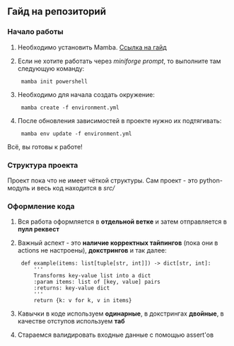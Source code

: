 ## Гайд на репозиторий

### Начало работы

1. Необходимо установить Mamba. [Ссылка на гайд](https://mamba.readthedocs.io/en/latest/installation/mamba-installation.html)

2. Если не хотите работать через *miniforge prompt*, то выполните там следующую команду:

        mamba init powershell
4. Необходимо для начала создать окружение:

        mamba create -f environment.yml
5. После обновления зависимостей в проекте нужно их подтягивать:

        mamba env update -f environment.yml

Всё, вы готовы к работе!

### Структура проекта

Проект пока что не имеет чёткой структуры. Сам проект - это python-модуль и весь код находится в *src/*

### Оформление кода

1. Вся работа оформляется в **отдельной ветке** и затем отправляется в **пулл реквест**

2. Важный аспект - это **наличие корректных тайпингов** (пока они в actions не настроены), **докстрингов** и так далее:

        def example(items: list[tuple[str, int]]) -> dict[str, int]:
            '''
            Transforms key-value list into a dict
            :param items: list of [key, value] pairs
            :returns: key-value dict 
            '''
            return {k: v for k, v in items}
3. Кавычки в коде используем **одинарные**, в докстрингах **двойные**, в качестве отступов используем **таб**
4. Стараемся валидировать входные данные с помощью assert'ов
